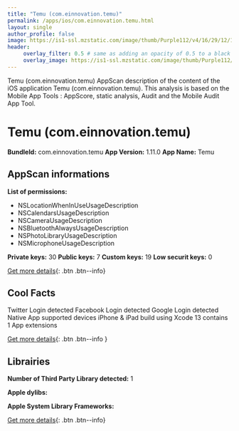 ```yaml
---
title: "Temu (com.einnovation.temu)"
permalink: /apps/ios/com.einnovation.temu.html
layout: single
author_profile: false
image: https://is1-ssl.mzstatic.com/image/thumb/Purple112/v4/16/29/12/162912c7-8ce1-174e-eedd-258a97a5baec/AppIcon-1x_U007emarketing-0-7-0-0-P3-85-220.png/512x512bb.jpg
header: 
     overlay_filter: 0.5 # same as adding an opacity of 0.5 to a black background
     overlay_image: https://is1-ssl.mzstatic.com/image/thumb/Purple112/v4/16/29/12/162912c7-8ce1-174e-eedd-258a97a5baec/AppIcon-1x_U007emarketing-0-7-0-0-P3-85-220.png/512x512bb.jpg
---
```

Temu (com.einnovation.temu) AppScan description of the content of the iOS application Temu (com.einnovation.temu). This analysis is based on the Mobile App Tools : AppScore, static analysis, Audit and the Mobile Audit App Tool.

# Temu (com.einnovation.temu)

**BundleId:** com.einnovation.temu
**App Version:** 1.11.0
**App Name:** Temu


## AppScan informations 

**List of permissions:** 
- NSLocationWhenInUseUsageDescription
- NSCalendarsUsageDescription
- NSCameraUsageDescription
- NSBluetoothAlwaysUsageDescription
- NSPhotoLibraryUsageDescription
- NSMicrophoneUsageDescription
  
  
**Private keys:** 30
**Public keys:** 7
**Custom keys:** 19
**Low securit keys:** 0
  
[Get more details](/pricing.html){: .btn .btn--info}

## Cool Facts

Twitter Login detected
Facebook Login detected
Google Login detected
Native App
supported devices iPhone & iPad
build using Xcode 13
contains 1 App extensions
  
[Get more details](/pricing.html){: .btn .btn--info }

## Librairies 
**Number of Third Party Library detected:** 1


**Apple dylibs:**


**Apple System Library Frameworks:**


  
[Get more details](/pricing.html){: .btn .btn--info}

